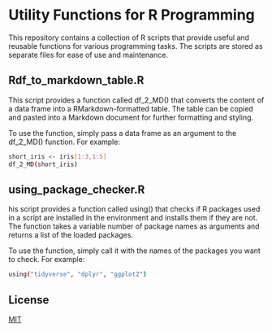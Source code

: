 # Utility Functions for R Programming

This repository contains a collection of R scripts that provide useful and reusable functions for various programming tasks. The scripts are stored as separate files for ease of use and maintenance.

## Rdf_to_markdown_table.R

This script provides a function called df_2_MD() that converts the content of a data frame into a RMarkdown-formatted table. The table can be copied and pasted into a Markdown document for further formatting and styling.

To use the function, simply pass a data frame as an argument to the df_2_MD() function. For example:

```bash
short_iris <- iris[1:3,1:5]
df_2_MD(short_iris)
```

## using_package_checker.R

his script provides a function called using() that checks if R packages used in a script are installed in the environment and installs them if they are not. The function takes a variable number of package names as arguments and returns a list of the loaded packages.

To use the function, simply call it with the names of the packages you want to check. For example:

```bash
using("tidyverse", "dplyr", "ggplot2")
```


## License

[MIT](https://choosealicense.com/licenses/mit/)
